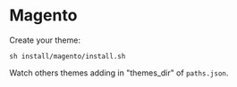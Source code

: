 # Magento

Create your theme:

`sh install/magento/install.sh`

Watch others themes adding in "themes_dir" of `paths.json`.
